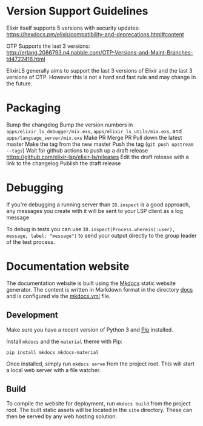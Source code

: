 # Version Support Guidelines

Elixir itself supports 5 versions with security updates:
https://hexdocs.pm/elixir/compatibility-and-deprecations.html#content

OTP Supports the last 3 versions:
http://erlang.2086793.n4.nabble.com/OTP-Versions-and-Maint-Branches-td4722416.html

ElixirLS generally aims to support the last 3 versions of Elixir and the last 3 versions of OTP. However this is not a hard and fast rule and may change in the future.

# Packaging

Bump the changelog
Bump the version numbers in `apps/elixir_ls_debugger/mix.exs`, `apps/elixir_ls_utils/mix.exs`, and `apps/language_server/mix.exs`
Make PR
Merge PR
Pull down the latest master
Make the tag from the new master
Push the tag (`git push upstream --tags`)
Wait for github actions to push up a draft release https://github.com/elixir-lsp/elixir-ls/releases
Edit the draft release with a link to the changelog
Publish the draft release

# Debugging

If you're debugging a running server than `IO.inspect` is a good approach, any messages you create with it will be sent to your LSP client as a log message

To debug in tests you can use `IO.inspect(Process.whereis(:user), message, label: "message")` to send your output directly to the group leader of the test process.

# Documentation website

The documentation website is built using the [Mkdocs](https://www.mkdocs.org) static website generator. The content is written in Markdown format in the directory [docs](./docs) and is configured via the [mkdocs.yml](./mkdocs.yml) file.

## Development

Make sure you have a recent version of Python 3 and [Pip](https://pip.readthedocs.io/en/stable/installing/) installed.

Install `mkdocs` and the `material` theme with Pip:

```shell
pip install mkdocs mkdocs-material
```

Once installed, simply run `mkdocs serve` from the project root. This will start a local web server with a file watcher.

## Build

To compile the website for deployment, run `mkdocs build` from the project root. The built static assets will be located in the `site` directory. These can then be served by any web hosting solution.
